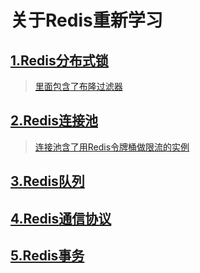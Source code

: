 # 关于Redis重新学习
## [1.Redis分布式锁](https://github.com/Jakexsc/RedisReStudy/tree/master/redisLock)
> [里面包含了布隆过滤器](https://github.com/Jakexsc/RedisReStudy/blob/master/redisLock/src/main/java/xsc/jedis/BloomTest.java)
## [2.Redis连接池](https://github.com/Jakexsc/RedisReStudy/tree/master/redisPool)
> [连接池含了用Redis令牌桶做限流的实例](https://github.com/Jakexsc/RedisReStudy/blob/master/redisPool/src/main/java/com/xsc/lettuce)
## [3.Redis队列](https://github.com/Jakexsc/RedisReStudy/tree/master/redisQueue)
## [4.Redis通信协议](https://github.com/Jakexsc/RedisReStudy/tree/master/redisResp)
## [5.Redis事务](https://github.com/Jakexsc/RedisReStudy/blob/master/redisTrancation/src/main/java/com/xsc/trancation/TrancationTest.java)
